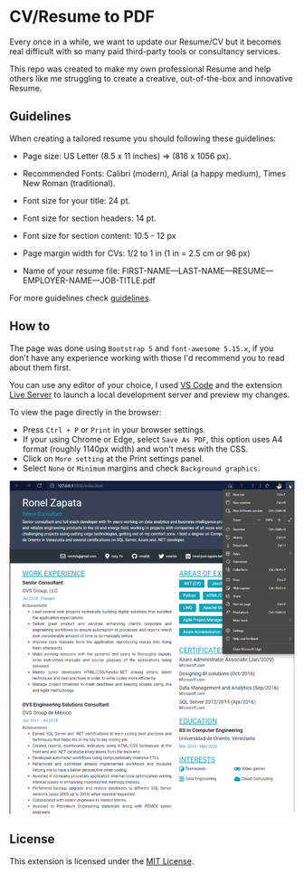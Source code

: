 # CV/Resume to PDF

Every once in a while, we want to update our Resume/CV but it becomes real difficult with so many paid third-party tools or consultancy services.

This repo was created to make my own professional Resume and help others like me struggling to create a creative, out-of-the-box and innovative Resume.

## Guidelines

When creating a tailored resume you should following these guidelines:

* Page size: US Letter (8.5 x 11 inches) => (816 x 1056 px).

* Recommended Fonts: Calibri (modern), Arial (a happy medium), Times New Roman (traditional).

* Font size for your title: 24 pt.

* Font size for section headers: 14 pt.

* Font size for section content: 10.5 - 12 px

* Page margin width for CVs: 1/2 to 1 in (1 in = 2.5 cm or 96 px)

* Name of your resume file: FIRST-NAME—LAST-NAME—RESUME—EMPLOYER-NAME—JOB-TITLE.pdf

For more guidelines check [guidelines](ApplicantTrackingSystem%20guidelines.pdf).

## How to

The page was done using `Bootstrap 5` and `font-awesome 5.15.x`, if you don't have any experience working with those I'd recommend you to read about them first.

You can use any editor of your choice, I used [VS Code](https://code.visualstudio.com/) and the extension [Live Server](https://marketplace.visualstudio.com/items?itemName=ritwickdey.LiveServer) to launch a local development server and preview my changes.

To view the page directly in the browser:

* Press `Ctrl + P` or `Print` in your browser settings.
* If your using Chrome or Edge, select `Save As PDF`, this option uses A4 format (roughly 1140px width) and won't mess with the CSS.
* Click on `More setting` at the Print settings panel.
* Select `None` or `Minimum` margins and check `Background graphics`.

![How to print page to PDF](how-to-print-PDF.gif)

## License

This extension is licensed under the [MIT License](https://github.com/ronelzb/cv_htmltopdf/blob/master/LICENSE).
